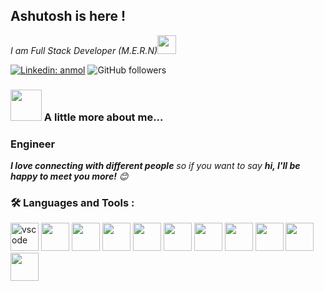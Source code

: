 <h2>Ashutosh is here !</h2>
<p><em>I am Full Stack Developer (M.E.R.N)<img src="https://media.giphy.com/media/WUlplcMpOCEmTGBtBW/giphy.gif" width="30"> 
</em></p>

[![Linkedin: anmol](https://img.shields.io/badge/-Ashutosh-blue?style=flat-square&logo=Linkedin&logoColor=white&link=https://www.linkedin.com/in/ashutosh-shinde-87972a1b4/)](https://www.linkedin.com/in/ashutosh-shinde-87972a1b4/)
![GitHub followers](https://img.shields.io/github/followers/ashu-sh?label=Follow&style=social)
<img src="https://komarev.com/ghpvc/?username=ashu-sh&style=flat-square&color=blue" alt=""/>

### <img src="https://media.giphy.com/media/VgCDAzcKvsR6OM0uWg/giphy.gif" width="50"> A little more about me...
<h3>Engineer</h3>

<em><b>I love connecting with different people</b> so if you want to say <b>hi, I'll be happy to meet you more!</b> 😊</em>

### :hammer_and_wrench: Languages and Tools :
<p align="left">
<img src="https://cdn.jsdelivr.net/gh/devicons/devicon/icons/vscode/vscode-original.svg" alt="vscode" width="45" height="45"/>
<img src="https://cdn.jsdelivr.net/gh/devicons/devicon/icons/javascript/javascript-original.svg"width="45" height="45" />
<img src="https://cdn.jsdelivr.net/gh/devicons/devicon/icons/cplusplus/cplusplus-original.svg"width="45" height="45" />
<img src="https://cdn.jsdelivr.net/gh/devicons/devicon/icons/nodejs/nodejs-original-wordmark.svg"width="45" height="45" />
<img src="https://cdn.jsdelivr.net/gh/devicons/devicon/icons/express/express-original-wordmark.svg"width="45" height="45" />
<img src="https://cdn.jsdelivr.net/gh/devicons/devicon/icons/nestjs/nestjs-plain-wordmark.svg"width="45" height="45" />
<img src="https://cdn.jsdelivr.net/gh/devicons/devicon/icons/react/react-original-wordmark.svg"width="45" height="45" />
<img src="https://cdn.jsdelivr.net/gh/devicons/devicon/icons/mysql/mysql-original-wordmark.svg"width="45" height="45" />
<img src="https://cdn.jsdelivr.net/gh/devicons/devicon/icons/mongodb/mongodb-original-wordmark.svg"width="45" height="45" />
<img src="https://cdn.jsdelivr.net/gh/devicons/devicon/icons/docker/docker-plain-wordmark.svg"width="45" height="45" />
<img src="https://cdn.jsdelivr.net/gh/devicons/devicon/icons/git/git-plain-wordmark.svg"width="45" height="45" />
          
          
          
          
          
          

       
          
          
          
          


